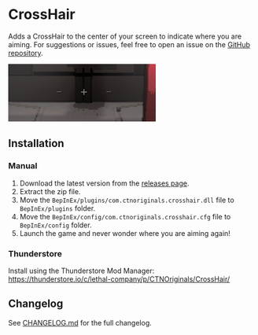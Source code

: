 # CrossHair
Adds a CrossHair to the center of your screen to indicate where you are aiming.
For suggestions or issues, feel free to open an issue on the [GitHub repository](https://github.com/CTN-Originals/LethalCompany-CrossHair/issues).

![Image](https://raw.githubusercontent.com/CTN-Originals/LethalCompany-CrossHair/main/resources/ingame-screenshot.png)

## Installation
### Manual
1. Download the latest version from the [releases page](https://github.com/CTN-Originals/LethalCompany-CrossHair/releases).
2. Extract the zip file.
3. Move the `BepInEx/plugins/com.ctnoriginals.crosshair.dll` file to `BepInEx/plugins` folder.
4. Move the `BepInEx/config/com.ctnoriginals.crosshair.cfg` file to `BepInEx/config` folder.
5. Launch the game and never wonder where you are aiming again!
### Thunderstore
Install using the Thunderstore Mod Manager: https://thunderstore.io/c/lethal-company/p/CTNOriginals/CrossHair/

## Changelog
See [CHANGELOG.md](https://github.com/CTN-Originals/LethalCompany-CrossHair/blob/main/CHANGELOG.md) for the full changelog.